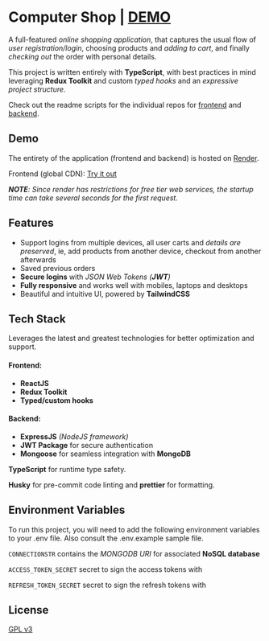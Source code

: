 # Computer  Shop | [DEMO](https://computershop-frontend.onrender.com/)

A full-featured _online shopping application_, that captures the usual flow of _user registration/login_, choosing products and _adding to cart_, and finally _checking out_ the order with personal details.

This project is written entirely with **TypeScript**, with best practices in mind leveraging **Redux Toolkit** and custom _typed hooks_ and an _expressive project structure_.

Check out the readme scripts for the individual repos for [frontend](./frontend/README.md) and [backend](./backend/README.md).

## Demo

The entirety of the application (frontend and backend) is hosted on [Render](https://render.com/).

Frontend (global CDN): [Try it out](https://computershop-frontend.onrender.com/)


_**NOTE**: Since render has restrictions for free tier web services, the startup time can take several seconds for the first request._

## Features

- Support logins from multiple devices, all user carts and _details are preserved_, ie, add products from another device, checkout from another afterwards
- Saved previous orders
- **Secure logins** with _JSON Web Tokens (**JWT**)_
- **Fully responsive** and works well with mobiles, laptops and desktops
- Beautiful and intuitive UI, powered by **TailwindCSS**

## Tech Stack
Leverages the latest and greatest technologies for better optimization and support.

#### Frontend:
 - **ReactJS**
 - **Redux Toolkit**
 - **Typed/custom hooks**

#### Backend:
 - **ExpressJS** _(NodeJS framework)_
 - **JWT Package** for secure authentication
 - **Mongoose** for seamless integration with **MongoDB**

**TypeScript** for runtime type safety.

**Husky** for pre-commit code linting and **prettier** for formatting.

## Environment Variables

To run this project, you will need to add the following environment variables to your .env file. Also consult the .env.example sample file.

`CONNECTIONSTR` contains the _MONGODB URI_ for associated **NoSQL database**

`ACCESS_TOKEN_SECRET` secret to sign the access tokens with

`REFRESH_TOKEN_SECRET` secret to sign the refresh tokens with

## License

[GPL v3](./LICENSE)
